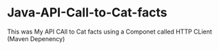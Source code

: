 # Java-API-Call-to-Cat-facts

This was My API CAll to Cat facts using a Componet called HTTP CLient (Maven Depenency) 

